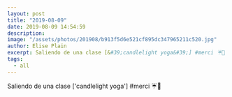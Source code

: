 ```yaml
---
layout: post
title: "2019-08-09"
date: 2019-08-09 14:54:59
description: 
image: "/assets/photos/201908/b913f5d6e521cf895dc347965211c520.jpg"
author: Elise Plain
excerpt: Saliendo de una clase [&#39;candlelight yoga&#39;] #merci ☔️🎁
tags: 
  - all
---
```


Saliendo de una clase [&#39;candlelight yoga&#39;] #merci ☔️🎁
<p></p>